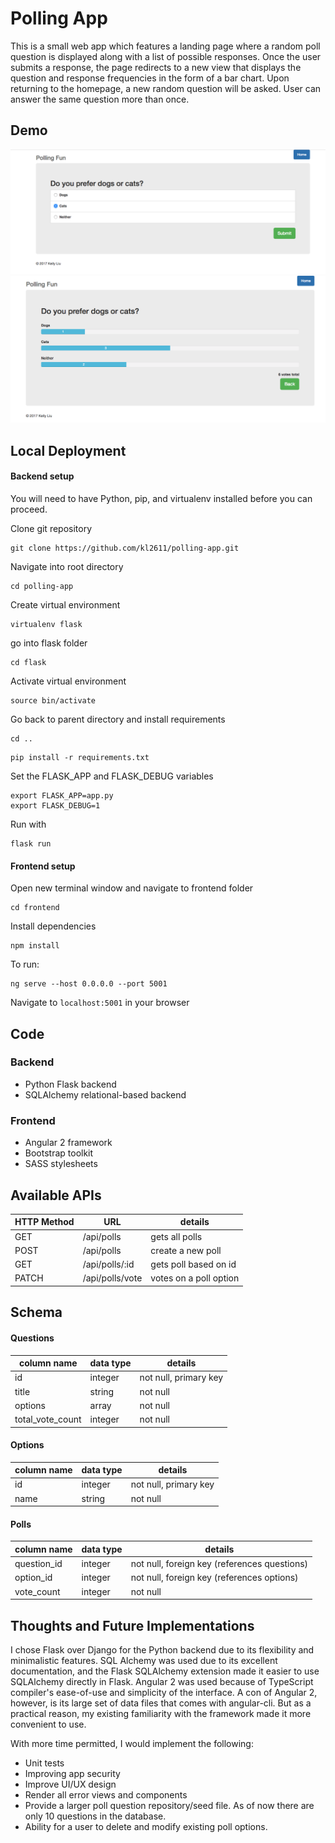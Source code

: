 # Polling App
This is a small web app which features a landing page where a random poll question is displayed along with a list of possible responses. Once the user submits a response, the page redirects to a new view that displays the question and response frequencies in the form of a bar chart. Upon returning to the homepage, a new random question will be asked. User can answer the same question more than once.

## Demo
![image](https://github.com/kl2611/polling-app/blob/master/static/images/question.png?raw=true)
![image](https://github.com/kl2611/polling-app/blob/master/static/images/results.png?raw=true)

## Local Deployment

#### Backend setup
You will need to have Python, pip, and virtualenv installed before you can proceed.

Clone git repository
```
git clone https://github.com/kl2611/polling-app.git
```

Navigate into root directory
```
cd polling-app
```

Create virtual environment 
```
virtualenv flask
```
go into flask folder 
```
cd flask
```
Activate virtual environment
```
source bin/activate
```

Go back to parent directory and install requirements 
```
cd ..
```

```
pip install -r requirements.txt
```

Set the FLASK_APP and FLASK_DEBUG variables
```
export FLASK_APP=app.py
export FLASK_DEBUG=1
```

Run with
```
flask run
```

#### Frontend setup
Open new terminal window and navigate to frontend folder 
```
cd frontend
```

Install dependencies
```
npm install
```
To run:
```
ng serve --host 0.0.0.0 --port 5001
```

Navigate to `localhost:5001` in your browser

## Code
### Backend
- Python Flask backend
- SQLAlchemy relational-based backend

### Frontend
- Angular 2 framework 
- Bootstrap toolkit
- SASS stylesheets

## Available APIs
|  HTTP Method    | URL            | details                   |
| -------------   | -------------  | --------------------------|
|  GET            | /api/polls     |  gets all polls           |
|  POST           | /api/polls     |  create a new poll        |
|  GET            | /api/polls/:id |  gets poll based on id    |
|  PATCH          | /api/polls/vote|  votes on a poll option   |

## Schema
#### Questions
| column name     | data type     | details                   |
| -------------   | ------------- | --------------------------|
| id              | integer       |  not null, primary key    |
| title           | string        |  not null                 |
| options         | array         |  not null                 |
| total_vote_count| integer       |  not null                 |

#### Options
| column name    | data type     | details                   |
| -------------  | ------------- | --------------------------|
| id             | integer       |  not null, primary key    |
| name           | string        |  not null                 |

#### Polls
| column name    | data type     | details                   |
| -------------  | ------------- | --------------------------|
| question_id    | integer       |  not null, foreign key (references questions)  |
| option_id      | integer       |  not null, foreign key (references options)    |
| vote_count     | integer       |  not null                                      |

## Thoughts and Future Implementations
I chose Flask over Django for the Python backend due to its flexibility and minimalistic features.
SQL Alchemy was used due to its excellent documentation, and the Flask SQLAlchemy extension made it easier to use SQLAlchemy directly in Flask.
Angular 2 was used because of TypeScript compiler's ease-of-use and simplicity of the interface. A con of Angular 2, however, is its large set of data files that comes with angular-cli. But as a practical reason, my existing familiarity with the framework made it more convenient to use.

With more time permitted, I would implement the following: 
- Unit tests
- Improving app security
- Improve UI/UX design
- Render all error views and components
- Provide a larger poll question repository/seed file. As of now there are only 10 questions in the database.
- Ability for a user to delete and modify existing poll options. 
